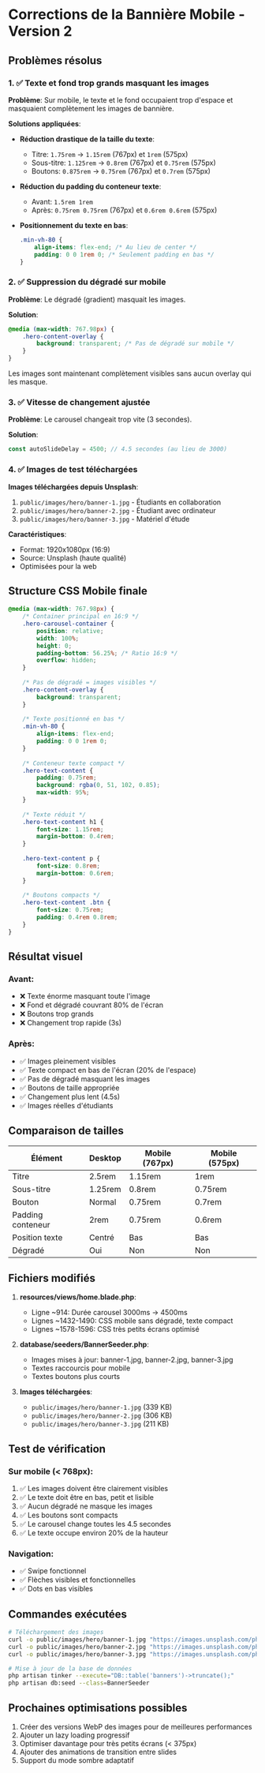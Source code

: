 # Corrections de la Bannière Mobile - Version 2

## Problèmes résolus

### 1. ✅ Texte et fond trop grands masquant les images
**Problème**: Sur mobile, le texte et le fond occupaient trop d'espace et masquaient complètement les images de bannière.

**Solutions appliquées**:
- **Réduction drastique de la taille du texte**:
  - Titre: `1.75rem` → `1.15rem` (767px) et `1rem` (575px)
  - Sous-titre: `1.125rem` → `0.8rem` (767px) et `0.75rem` (575px)
  - Boutons: `0.875rem` → `0.75rem` (767px) et `0.7rem` (575px)

- **Réduction du padding du conteneur texte**:
  - Avant: `1.5rem 1rem`
  - Après: `0.75rem 0.75rem` (767px) et `0.6rem 0.6rem` (575px)

- **Positionnement du texte en bas**:
  ```css
  .min-vh-80 {
      align-items: flex-end; /* Au lieu de center */
      padding: 0 0 1rem 0; /* Seulement padding en bas */
  }
  ```

### 2. ✅ Suppression du dégradé sur mobile
**Problème**: Le dégradé (gradient) masquait les images.

**Solution**:
```css
@media (max-width: 767.98px) {
    .hero-content-overlay {
        background: transparent; /* Pas de dégradé sur mobile */
    }
}
```

Les images sont maintenant complètement visibles sans aucun overlay qui les masque.

### 3. ✅ Vitesse de changement ajustée
**Problème**: Le carousel changeait trop vite (3 secondes).

**Solution**:
```javascript
const autoSlideDelay = 4500; // 4.5 secondes (au lieu de 3000)
```

### 4. ✅ Images de test téléchargées
**Images téléchargées depuis Unsplash**:
1. `public/images/hero/banner-1.jpg` - Étudiants en collaboration
2. `public/images/hero/banner-2.jpg` - Étudiant avec ordinateur
3. `public/images/hero/banner-3.jpg` - Matériel d'étude

**Caractéristiques**:
- Format: 1920x1080px (16:9)
- Source: Unsplash (haute qualité)
- Optimisées pour la web

## Structure CSS Mobile finale

```css
@media (max-width: 767.98px) {
    /* Container principal en 16:9 */
    .hero-carousel-container {
        position: relative;
        width: 100%;
        height: 0;
        padding-bottom: 56.25%; /* Ratio 16:9 */
        overflow: hidden;
    }
    
    /* Pas de dégradé = images visibles */
    .hero-content-overlay {
        background: transparent;
    }
    
    /* Texte positionné en bas */
    .min-vh-80 {
        align-items: flex-end;
        padding: 0 0 1rem 0;
    }
    
    /* Conteneur texte compact */
    .hero-text-content {
        padding: 0.75rem;
        background: rgba(0, 51, 102, 0.85);
        max-width: 95%;
    }
    
    /* Texte réduit */
    .hero-text-content h1 {
        font-size: 1.15rem;
        margin-bottom: 0.4rem;
    }
    
    .hero-text-content p {
        font-size: 0.8rem;
        margin-bottom: 0.6rem;
    }
    
    /* Boutons compacts */
    .hero-text-content .btn {
        font-size: 0.75rem;
        padding: 0.4rem 0.8rem;
    }
}
```

## Résultat visuel

### Avant:
- ❌ Texte énorme masquant toute l'image
- ❌ Fond et dégradé couvrant 80% de l'écran
- ❌ Boutons trop grands
- ❌ Changement trop rapide (3s)

### Après:
- ✅ Images pleinement visibles
- ✅ Texte compact en bas de l'écran (20% de l'espace)
- ✅ Pas de dégradé masquant les images
- ✅ Boutons de taille appropriée
- ✅ Changement plus lent (4.5s)
- ✅ Images réelles d'étudiants

## Comparaison de tailles

| Élément | Desktop | Mobile (767px) | Mobile (575px) |
|---------|---------|----------------|----------------|
| Titre | 2.5rem | 1.15rem | 1rem |
| Sous-titre | 1.25rem | 0.8rem | 0.75rem |
| Bouton | Normal | 0.75rem | 0.7rem |
| Padding conteneur | 2rem | 0.75rem | 0.6rem |
| Position texte | Centré | Bas | Bas |
| Dégradé | Oui | Non | Non |

## Fichiers modifiés

1. **resources/views/home.blade.php**:
   - Ligne ~914: Durée carousel 3000ms → 4500ms
   - Lignes ~1432-1490: CSS mobile sans dégradé, texte compact
   - Lignes ~1578-1596: CSS très petits écrans optimisé

2. **database/seeders/BannerSeeder.php**:
   - Images mises à jour: banner-1.jpg, banner-2.jpg, banner-3.jpg
   - Textes raccourcis pour mobile
   - Textes boutons plus courts

3. **Images téléchargées**:
   - `public/images/hero/banner-1.jpg` (339 KB)
   - `public/images/hero/banner-2.jpg` (306 KB)
   - `public/images/hero/banner-3.jpg` (211 KB)

## Test de vérification

### Sur mobile (< 768px):
1. ✅ Les images doivent être clairement visibles
2. ✅ Le texte doit être en bas, petit et lisible
3. ✅ Aucun dégradé ne masque les images
4. ✅ Les boutons sont compacts
5. ✅ Le carousel change toutes les 4.5 secondes
6. ✅ Le texte occupe environ 20% de la hauteur

### Navigation:
- ✅ Swipe fonctionnel
- ✅ Flèches visibles et fonctionnelles
- ✅ Dots en bas visibles

## Commandes exécutées

```bash
# Téléchargement des images
curl -o public/images/hero/banner-1.jpg "https://images.unsplash.com/photo-1522202176988-66273c2fd55f?w=1920&h=1080&fit=crop"
curl -o public/images/hero/banner-2.jpg "https://images.unsplash.com/photo-1524178232363-1fb2b075b655?w=1920&h=1080&fit=crop"
curl -o public/images/hero/banner-3.jpg "https://images.unsplash.com/photo-1434030216411-0b793f4b4173?w=1920&h=1080&fit=crop"

# Mise à jour de la base de données
php artisan tinker --execute="DB::table('banners')->truncate();"
php artisan db:seed --class=BannerSeeder
```

## Prochaines optimisations possibles

1. Créer des versions WebP des images pour de meilleures performances
2. Ajouter un lazy loading progressif
3. Optimiser davantage pour très petits écrans (< 375px)
4. Ajouter des animations de transition entre slides
5. Support du mode sombre adaptatif

